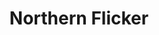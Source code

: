---
layout: post
title: Northern Flicker
permalink: bird/northern-flicker
bird:
  name: Northern Flicker
  latin-name: Colaptes auratus
  frequency: common
  season: spring & summer
  page_url: "https://commons.wikimedia.org/wiki/File:Northern_Flicker_(46976975415).jpg"
  image: https://res.cloudinary.com/fergd/image/upload/q_auto/v1640205436/Birds/Northern_Flicker__46976975415.jpg
  caption: "The northern flicker perched on a branch displaying a red mark on the back of the neck."
---